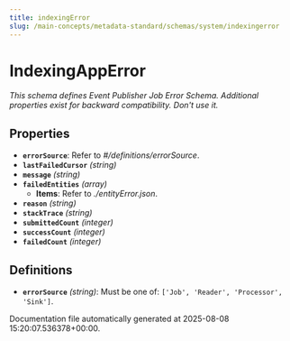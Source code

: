 ```yaml
---
title: indexingError
slug: /main-concepts/metadata-standard/schemas/system/indexingerror
---
```


# IndexingAppError

*This schema defines Event Publisher Job Error Schema. Additional properties exist for backward compatibility. Don't use it.*

## Properties

- **`errorSource`**: Refer to *#/definitions/errorSource*.
- **`lastFailedCursor`** *(string)*
- **`message`** *(string)*
- **`failedEntities`** *(array)*
  - **Items**: Refer to *./entityError.json*.
- **`reason`** *(string)*
- **`stackTrace`** *(string)*
- **`submittedCount`** *(integer)*
- **`successCount`** *(integer)*
- **`failedCount`** *(integer)*
## Definitions

- **`errorSource`** *(string)*: Must be one of: `['Job', 'Reader', 'Processor', 'Sink']`.


Documentation file automatically generated at 2025-08-08 15:20:07.536378+00:00.
